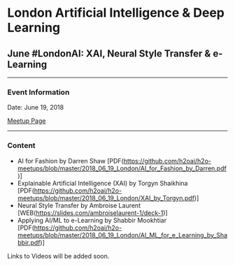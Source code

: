 # London Artificial Intelligence & Deep Learning

## June #LondonAI: XAI, Neural Style Transfer & e-Learning

---

### Event Information

Date: June 19, 2018

[Meetup Page](https://www.meetup.com/London-Artificial-Intelligence-Deep-Learning/events/250921658/)

---

### Content

- AI for Fashion by Darren Shaw [PDF(https://github.com/h2oai/h2o-meetups/blob/master/2018_06_19_London/AI_for_Fashion_by_Darren.pdf)]
- Explainable Artificial Intelligence (XAI) by Torgyn Shaikhina [PDF(https://github.com/h2oai/h2o-meetups/blob/master/2018_06_19_London/XAI_by_Torgyn.pdf)]
- Neural Style Transfer by Ambroise Laurent [WEB(https://slides.com/ambroiselaurent-1/deck-1)]
- Applying AI/ML to e-Learning by Shabbir Mookhtiar [PDF(https://github.com/h2oai/h2o-meetups/blob/master/2018_06_19_London/AI_ML_for_e_Learning_by_Shabbir.pdf)]

Links to Videos will be added soon.


